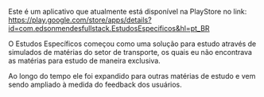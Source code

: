 Este é um aplicativo que atualmente está disponível na PlayStore no link:
https://play.google.com/store/apps/details?id=com.edsonmendesfullstack.EstudosEspecificos&hl=pt_BR

O Estudos Específicos começou como uma solução para estudo através de simulados de matérias do setor de transporte,
os quais eu não encontrava as matérias para estudo de maneira exclusiva.

Ao longo do tempo ele foi expandido para outras matérias de estudo e vem sendo ampliado à medida do feedback dos usuários.
